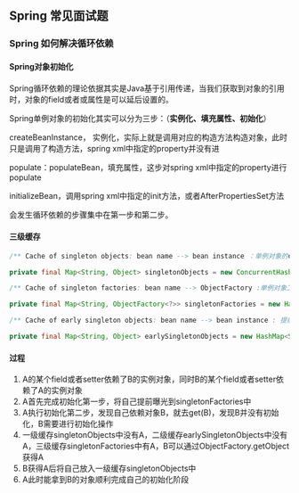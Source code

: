 ## Spring 常见面试题

### Spring 如何解决循环依赖

#### Spring对象初始化
Spring循环依赖的理论依据其实是Java基于引用传递，当我们获取到对象的引用时，对象的field或者或属性是可以延后设置的。

Spring单例对象的初始化其实可以分为三步：（**实例化、填充属性、初始化**）

createBeanInstance， 实例化，实际上就是调用对应的构造方法构造对象，此时只是调用了构造方法，spring xml中指定的property并没有进

populate：populateBean，填充属性，这步对spring xml中指定的property进行populate

initializeBean，调用spring xml中指定的init方法，或者AfterPropertiesSet方法

会发生循环依赖的步骤集中在第一步和第二步。

#### 三级缓存

```java
/** Cache of singleton objects: bean name --> bean instance ：单例对象的cache*/

private final Map<String, Object> singletonObjects = new ConcurrentHashMap<String, Object>(256);

/** Cache of singleton factories: bean name --> ObjectFactory :单例对象工厂的cache*/

private final Map<String, ObjectFactory<?>> singletonFactories = new HashMap<String, ObjectFactory<?>>(16);

/** Cache of early singleton objects: bean name --> bean instance : 提前曝光的单例对象的cache*/

private final Map<String, Object> earlySingletonObjects = new HashMap<String, Object>(16);
```

#### 过程
1. A的某个field或者setter依赖了B的实例对象，同时B的某个field或者setter依赖了A的实例对象
2. A首先完成初始化第一步，将自己提前曝光到singletonFactories中
3. A执行初始化第二步，发现自己依赖对象B，就去get(B)，发现B并没有初始化，B需要进行初始化操作
4. 一级缓存singletonObjects中没有A，二级缓存earlySingletonObjects中没有A，三级缓存singletonFactories中有A，B可以通过ObjectFactory.getObject 获得A
5. B获得A后将自己放入一级缓存singletonObjects中
6. A此时能拿到B的对象顺利完成自己的初始化阶段